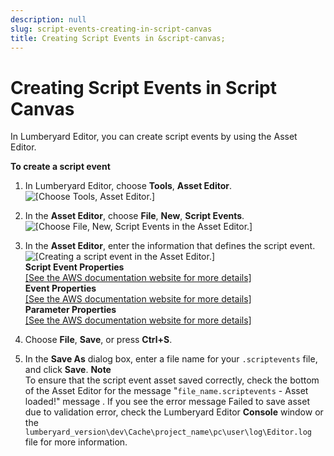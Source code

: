 ```yaml
---
description: null
slug: script-events-creating-in-script-canvas
title: Creating Script Events in &script-canvas;
---
```

# Creating Script Events in Script Canvas<a name="script-events-creating-in-script-canvas"></a>

In Lumberyard Editor, you can create script events by using the Asset Editor\.

**To create a script event**

1. In Lumberyard Editor, choose **Tools**, **Asset Editor**\.  
![\[Choose Tools, Asset Editor.\]](/images/userguide/script-canvas-script-events-1.png)

1. In the **Asset Editor**, choose **File**, **New**, **Script Events**\.  
![\[Choose File, New, Script Events in the Asset Editor.\]](/images/userguide/script-canvas-script-events-2.png)

1. In the **Asset Editor**, enter the information that defines the script event\.  
![\[Creating a script event in the Asset Editor.\]](/images/userguide/script-canvas-script-events-3.png)  
**Script Event Properties**    
[\[See the AWS documentation website for more details\]](http://docs.aws.amazon.com/lumberyard/latest/userguide/script-events-creating-in-script-canvas.html)  
**Event Properties**    
[\[See the AWS documentation website for more details\]](http://docs.aws.amazon.com/lumberyard/latest/userguide/script-events-creating-in-script-canvas.html)  
**Parameter Properties**    
[\[See the AWS documentation website for more details\]](http://docs.aws.amazon.com/lumberyard/latest/userguide/script-events-creating-in-script-canvas.html)

1. Choose **File**, **Save**, or press **Ctrl\+S**\.

1. In the **Save As** dialog box, enter a file name for your `.scriptevents` file, and click **Save**\. 
**Note**  
To ensure that the script event asset saved correctly, check the bottom of the Asset Editor for the message "`file_name.scriptevents` \- Asset loaded\!" message \. If you see the error message Failed to save asset due to validation error, check the Lumberyard Editor **Console** window or the `lumberyard_version\dev\Cache\project_name\pc\user\log\Editor.log` file for more information\. 